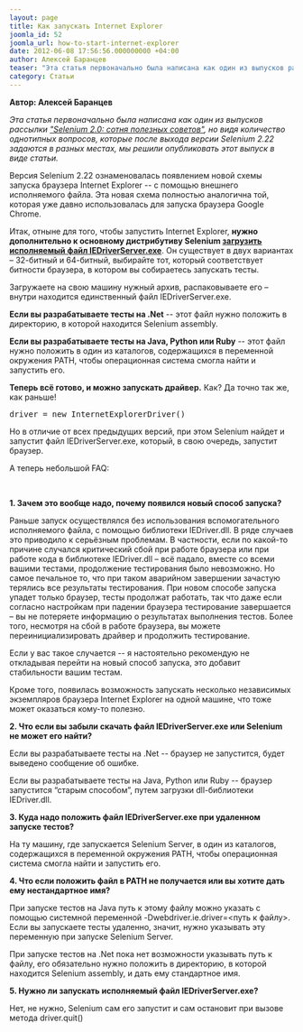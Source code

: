 ```yaml
---
layout: page
title: Как запускать Internet Explorer
joomla_id: 52
joomla_url: how-to-start-internet-explorer
date: 2012-06-08 17:56:56.000000000 +04:00
author: Алексей Баранцев
teaser: "Эта статья первоначально была написана как один из выпусков рассылки \"Selenium 2.0: сотня полезных советов\", но видя количество однотипных вопросов, которые после выхода версии Selenium 2.22 задаются в разных местах, мы решили опубликовать этот выпуск в виде статьи."
category: Статьи
---
```

<p><strong>Автор: Алексей Баранцев</strong></p>
<p><em>Эта статья первоначально была написана как один из выпусков рассылки <a href="maillist.html">"Selenium 2.0: сотня полезных советов"</a>, но видя количество однотипных вопросов, которые после выхода версии Selenium 2.22 задаются в разных местах, мы решили опубликовать этот выпуск в виде статьи.</em></p>
<p>Версия Selenium 2.22 ознаменовалась появлением новой схемы запуска браузера Internet Explorer -- с помощью внешнего исполняемого файла. Эта новая схема полностью аналогична той, которая уже давно использовалась для запуска браузера Google Chrome.</p>
<p><span>Итак, отныне для того, чтобы запустить Internet Explorer, </span><strong class="bbc">нужно дополнительно к основному дистрибутиву Selenium <a class="bbc_url" href="http://code.google.com/p/selenium/downloads/list" title="Ссылка" rel="nofollow">загрузить исполняемый файл IEDriverServer.exe</a></strong><span>. Он существует в двух вариантах – 32-битный и 64-битный, выбирайте тот, который соответствует битности браузера, в котором вы собираетесь запускать тесты.</span></p>
<p><span>Загружаете на свою машину нужный архив, распаковываете его – внутри находится единственный файл IEDriverServer.exe.</span></p>
<p><span><strong>Если вы разрабатываете тесты на .Net</strong> -- этот файл нужно положить в директорию, в которой находится Selenium assembly.</span></p>
<p><span><strong>Если вы разрабатываете тесты на Java, Python или Ruby</strong> -- этот файл нужно положить в один из каталогов, содержащихся в переменной окружения PATH, чтобы операционная система смогла найти и запустить его.</span></p>
<p><span><strong>Теперь всё готово, и можно запускать драйвер.</strong> Как? Да точно так же, как раньше!</span></p>
<pre>driver = new InternetExplorerDriver()</pre>
<p><span>Но в отличие от всех предыдущих версий, при этом Selenium найдет и запустит файл IEDriverServer.exe, который, в свою очередь, запустит браузер.</span></p>
<p><span>А теперь небольшой FAQ:</span></p><p> </p>
<p><strong>1. Зачем это вообще надо, почему появился новый способ запуска?</strong></p>
<p><span>Раньше запуск осуществлялся без использования вспомогательного исполняемого файла, с помощью библиотеки IEDriver.dll. В ряде случаев это приводило к серьёзным проблемам. В частности, если по какой-то причине случался критический сбой при работе браузера или при работе кода в библиотеке IEDriver.dll – всё падало, вместе со всеми вашими тестами, продолжение тестирования было невозможно. Но самое печальное то, что при таком аварийном завершении зачастую терялись все результаты тестирования. При новом способе запуска упадет только браузер, тесты продолжат работать, так что даже если согласно настройкам при падении браузера тестирование завершается – вы не потеряете информацию о результатах выполнения тестов. Более того, несмотря на сбой в работе браузера, вы можете переинициализировать драйвер и продолжить тестирование.</span></p>
<p><span>Если у вас такое случается -- я настоятельно рекомендую не откладывая перейти на новый способ запуска, это добавит стабильности вашим тестам.</span></p>
<p><span>Кроме того, появилась возможность запускать несколько независимых экземпляров браузера Internet Explorer на одной машине, что тоже может оказаться кому-то полезно.</span></p>
<p><strong>2. Что если вы забыли скачать файл IEDriverServer.exe или Selenium не может его найти?</strong></p>
<p>Если вы разрабатываете тесты на .Net -- браузер не запустится, будет выведено сообщение об ошибке.</p>
<p>Если вы разрабатываете тесты на Java, Python или Ruby -- браузер запустится “старым способом”, путем загрузки dll-библиотеки IEDriver.dll.</p>
<p><strong>3. Куда надо положить файл IEDriverServer.exe при удаленном запуске тестов?</strong></p>
<p>На ту машину, где запускается Selenium Server, в один из каталогов, содержащихся в переменной окружения PATH, чтобы операционная система смогла найти и запустить его.</p>
<p><strong>4. Что если положить файл в PATH не получается или вы хотите дать ему нестандартное имя?</strong></p>
<p>При запуске тестов на Java путь к этому файлу можно указать с помощью системной переменной -Dwebdriver.ie.driver=&lt;путь к файлу&gt;. Если вы запускаете тесты удаленно, значит, нужно указывать эту переменную при запуске Selenium Server.</p>
<p>При запуске тестов на .Net пока нет возможности указывать путь к файлу, его обязательно нужно положить в директорию, в которой находится Selenium assembly, и дать ему стандартное имя.</p>
<p><strong>5. Нужно ли запускать исполняемый файл IEDriverServer.exe?</strong></p>
<p>Нет, не нужно, Selenium сам его запустит и сам остановит при вызове метода driver.quit()</p>
